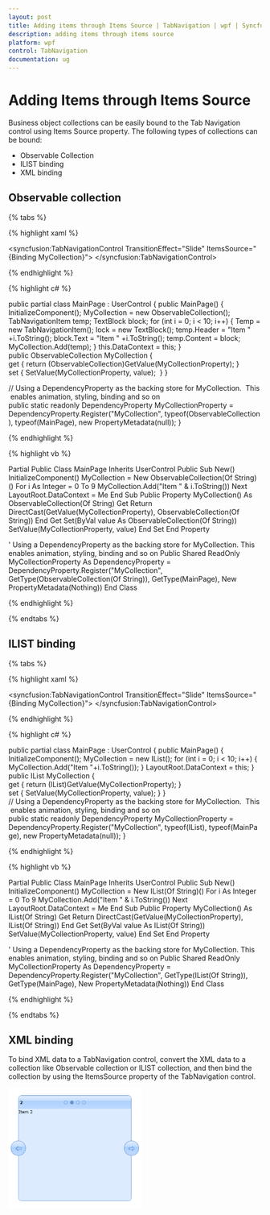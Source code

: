 ```yaml
---
layout: post
title: Adding items through Items Source | TabNavigation | wpf | Syncfusion
description: adding items through items source
platform: wpf
control: TabNavigation
documentation: ug
---
```


# Adding Items through Items Source

Business object collections can be easily bound to the Tab Navigation control using Items Source property. The following types of collections can be bound:

* Observable Collection 
* ILIST binding 
* XML binding 



## Observable collection 

{% tabs %}

{% highlight xaml %}

<syncfusion:TabNavigationControl TransitionEffect="Slide" ItemsSource="{Binding MyCollection}">
</syncfusion:TabNavigationControl>

{% endhighlight %}

{% highlight c# %}

public partial class MainPage : UserControl
{
    public MainPage()
    {
        InitializeComponent();
        MyCollection = new ObservableCollection<TabNavigationItem>();
        TabNavigationItem temp;
        TextBlock block;
        for (int i = 0; i < 10; i++)
        {
            Temp = new TabNavigationItem();
            lock = new TextBlock();
            temp.Header = "Item " +i.ToString();
            block.Text = "Item " +i.ToString();
            temp.Content = block;
            MyCollection.Add(temp);
        }
        this.DataContext = this;
    }
    public ObservableCollection<TabNavigationItem> MyCollection
    {
        get { return (ObservableCollection<TabNavigationItem>)GetValue(MyCollectionProperty); }
        set { SetValue(MyCollectionProperty, value); 
    }
}

// Using a DependencyProperty as the backing store for MyCollection.  This enables animation, styling, binding and so on
public static readonly DependencyProperty MyCollectionProperty =
DependencyProperty.Register("MyCollection", typeof(ObservableCollection<TabNavigationItem>), typeof(MainPage), new PropertyMetadata(null));
}

{% endhighlight %}

{% highlight vb %}

Partial Public Class MainPage
Inherits UserControl
Public Sub New()
InitializeComponent()
MyCollection = New ObservableCollection(Of String)()
For i As Integer = 0 To 9
MyCollection.Add("Item " & i.ToString())
Next
LayoutRoot.DataContext = Me
End Sub
Public Property MyCollection() As ObservableCollection(Of String)
Get
Return DirectCast(GetValue(MyCollectionProperty), ObservableCollection(Of String))
End Get
Set(ByVal value As ObservableCollection(Of String))
SetValue(MyCollectionProperty, value)
End Set
End Property

' Using a DependencyProperty as the backing store for MyCollection.  This enables animation, styling, binding and so on
Public Shared ReadOnly MyCollectionProperty As DependencyProperty = DependencyProperty.Register("MyCollection", GetType(ObservableCollection(Of String)), GetType(MainPage), New PropertyMetadata(Nothing))
End Class

{% endhighlight %}

{% endtabs %}

## ILIST binding

{% tabs %}

{% highlight xaml %}

<syncfusion:TabNavigationControl TransitionEffect="Slide" 
ItemsSource="{Binding MyCollection}">
</syncfusion:TabNavigationControl>

{% endhighlight %}

{% highlight c# %}

public partial class MainPage : UserControl
{
    public MainPage()
    {
        InitializeComponent();
        MyCollection = new IList<string>();
        for (int i = 0; i < 10; i++)
        {
            MyCollection.Add("Item "+i.ToString());
        }
        LayoutRoot.DataContext = this;
    }
    public IList<string> MyCollection
    {
        get { return (IList<string>)GetValue(MyCollectionProperty); }
        set { SetValue(MyCollectionProperty, value); }
    }
// Using a DependencyProperty as the backing store for MyCollection.  This enables animation, styling, binding and so on
    public static readonly DependencyProperty MyCollectionProperty =
    DependencyProperty.Register("MyCollection", typeof(IList<string>), typeof(MainPage), new PropertyMetadata(null));
}

{% endhighlight %}

{% highlight vb %}

Partial Public Class MainPage
Inherits UserControl
Public Sub New()
InitializeComponent()
MyCollection = New IList(Of String)()
For i As Integer = 0 To 9
MyCollection.Add("Item " & i.ToString())
Next
LayoutRoot.DataContext = Me
End Sub
Public Property MyCollection() As IList(Of String)
Get
Return DirectCast(GetValue(MyCollectionProperty), IList(Of String))
End Get
Set(ByVal value As IList(Of String))
SetValue(MyCollectionProperty, value)
End Set
End Property

' Using a DependencyProperty as the backing store for MyCollection.  This enables animation, styling, binding and so on
Public Shared ReadOnly MyCollectionProperty As DependencyProperty = DependencyProperty.Register("MyCollection", GetType(IList(Of String)), GetType(MainPage), New PropertyMetadata(Nothing))
End Class
	
{% endhighlight %}

{% endtabs %}


## XML binding 

To bind XML data to a TabNavigation control, convert the XML data to a collection like Observable collection or ILIST collection, and then bind the collection by using the ItemsSource property of the TabNavigation control.

![](Adding-items-through-Items-Source_images/Adding-items-through-Items-Source_img1.png)